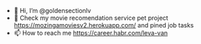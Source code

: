 - 👋 Hi, I’m @goldensectionlv
- 👀 Check my movie recomendation service pet project https://mozingamoviesv2.herokuapp.com/ and pined job tasks
- 📫 How to reach me https://career.habr.com/leva-van

<!---
goldensectionlv/goldensectionlv is a ✨ special ✨ repository because its `README.md` (this file) appears on your GitHub profile.
You can click the Preview link to take a look at your changes.
--->

